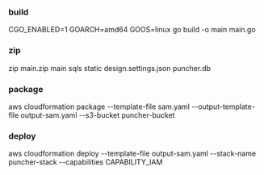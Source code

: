 ### build

CGO_ENABLED=1 GOARCH=amd64 GOOS=linux go build -o main main.go

### zip

zip main.zip main sqls static design.settings.json puncher.db

### package

aws cloudformation package --template-file sam.yaml --output-template-file output-sam.yaml --s3-bucket puncher-bucket

### deploy

aws cloudformation deploy --template-file output-sam.yaml --stack-name puncher-stack --capabilities CAPABILITY_IAM